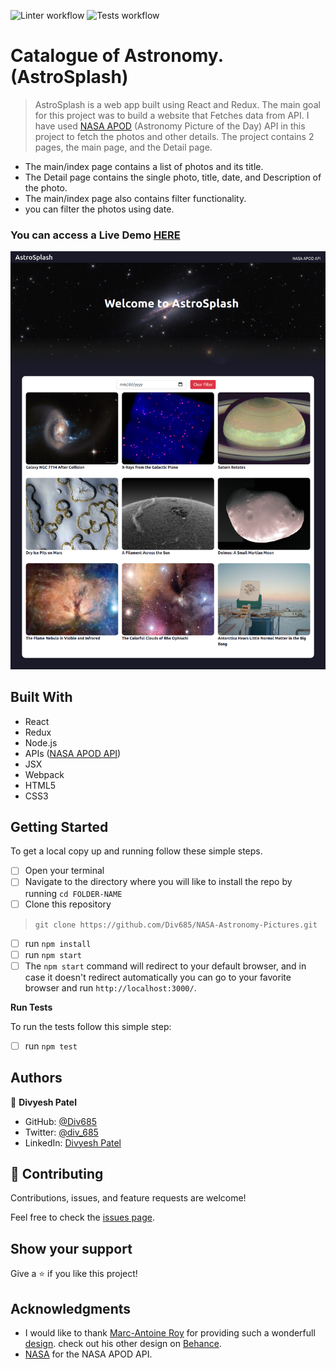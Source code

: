 ![Linter workflow](https://github.com/Div685/NASA-Astronomy-Pictures/actions/workflows/linters.yml/badge.svg)
![Tests workflow](https://github.com/Div685/NASA-Astronomy-Pictures/actions/workflows/tests.yml/badge.svg)
# Catalogue of Astronomy. (AstroSplash)

> AstroSplash is a web app built using React and Redux. The main goal for this project was to build a website that Fetches data from API. I have used [NASA APOD](https://api.nasa.gov/) (Astronomy Picture of the Day) API in this project to fetch the photos and other details. The project contains 2 pages, the main page, and the Detail page.
- The main/index page contains a list of photos and its title.
- The Detail page contains the single photo, title, date, and Description of the photo.
- The main/index page also contains filter functionality.
- you can filter the photos using date.

### You can access a Live Demo [HERE](https://astrosplash.herokuapp.com/)

![Screenshot](./screencapture.png)

## Built With

- React
- Redux
- Node.js
- APIs ([NASA APOD API](https://api.nasa.gov/))
- JSX
- Webpack
- HTML5
- CSS3


## Getting Started

To get a local copy up and running follow these simple steps.

- [ ] Open your terminal
- [ ]  Navigate to the directory where you will like to install the repo by running `cd FOLDER-NAME` 
- [ ] Clone this repository
 > `git clone https://github.com/Div685/NASA-Astronomy-Pictures.git`
- [ ] run `npm install`
- [ ] run `npm start`
- [ ] The `npm start` command will redirect to your default browser, and in case it doesn't redirect automatically you can go to your favorite browser and run `http://localhost:3000/`.

**Run Tests**

To run the tests follow this simple step:

- [ ] run `npm test` 

## Authors

👤 **Divyesh Patel**

- GitHub: [@Div685](https://github.com/Div685)
- Twitter: [@div_685](https://twitter.com/div_685)
- LinkedIn: [Divyesh Patel](https://www.linkedin.com/in/divyesh-daxa-patel/)


## 🤝 Contributing

Contributions, issues, and feature requests are welcome!

Feel free to check the [issues page](https://github.com/Div685/NASA-Astronomy-Pictures/issues).


## Show your support

Give a ⭐️ if you like this project!

## Acknowledgments

- I would like to thank [Marc-Antoine Roy](https://www.behance.net/enfantroy) for providing such a wonderfull [design](https://www.behance.net/gallery/11351281/NomNom). check out his other design on [Behance](https://www.behance.net/enfantroy).
- [NASA](https://api.nasa.gov/) for the NASA APOD API.
